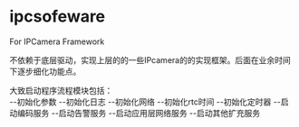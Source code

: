 # ipcsofeware
For IPCamera Framework



  不依赖于底层驱动，实现上层的的一些IPcamera的的实现框架。后面在业余时间下逐步细化功能点。
  
 大致启动程序流程模块包括：                            
    --初始化参数
    --初始化日志
    --初始化网络
    --初始化rtc时间
    --初始化定时器
    --启动编码服务
    --启动告警服务
    --启动应用层网络服务
    --启动其他扩充服务
